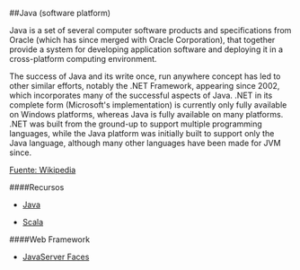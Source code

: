 ##Java (software platform)

Java is a set of several computer software products and specifications from Oracle (which has since merged with Oracle Corporation), 
that together provide a system for developing application software and deploying it in a cross-platform computing environment. 

The success of Java and its write once, run anywhere concept has led to other similar efforts, notably the .NET Framework, appearing since 2002, 
which incorporates many of the successful aspects of Java. .NET in its complete form (Microsoft's implementation) is currently only fully available 
on Windows platforms, whereas Java is fully available on many platforms. .NET was built from the ground-up to support multiple programming languages, 
while the Java platform was initially built to support only the Java language, although many other languages have been made for JVM since.

[Fuente: Wikipedia](http://en.wikipedia.org/wiki/Java_%28software_platform%29 "Java (Software Platform)")

####Recursos

* [Java](Java "Recursos para desarrollar en Java")

* [Scala](Scala "Recursos para desarrollar en Java")

####Web Framework

* [JavaServer Faces](web_framework_jsf "Recursos para aprender a usar JSF")
